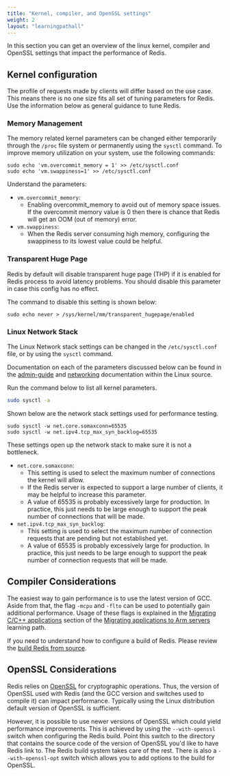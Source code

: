 ```yaml
---
title: "Kernel, compiler, and OpenSSL settings"
weight: 2
layout: "learningpathall"
---
```


In this section you can get an overview of the linux kernel, compiler and OpenSSL settings that impact the performance of Redis.

##  Kernel configuration

The profile of requests made by clients will differ based on the use case. This means there is no one size fits all set of tuning parameters for Redis. Use the information below as general guidance to tune Redis.

### Memory Management

The memory related kernel parameters can be changed either temporarily through the `/proc` file system or permanently using the `sysctl` command.
To improve memory utilization on your system, use the following commands:

```console
sudo echo 'vm.overcommit_memory = 1' >> /etc/sysctl.conf 
sudo echo 'vm.swappiness=1' >> /etc/sysctl.conf 
```
Understand the parameters:

* `vm.overcommit_memory`:
  * Enabling overcommit_memory to avoid out of memory space issues. If the overcommit memory value is 0 then there is chance that Redis will get an OOM (out of memory) error.  
* `vm.swappiness`:
  * When the Redis server consuming high memory, configuring the swappiness to its lowest value could be helpful. 

### Transparent Huge Page

Redis by default will disable transparent huge page (THP) if it is enabled for Redis process to avoid latency problems. You should disable this parameter in case this config has no effect.

The command to disable this setting is shown below:

```console
sudo echo never > /sys/kernel/mm/transparent_hugepage/enabled  
```

### Linux Network Stack

The Linux Network stack settings can be changed in the `/etc/sysctl.conf` file, or by using the `sysctl` command.

Documentation on each of the parameters discussed below can be found in the [admin-guide](https://github.com/torvalds/linux/blob/master/Documentation/admin-guide/sysctl/net.rst) and [networking](https://github.com/torvalds/linux/blob/master/Documentation/networking/ip-sysctl.rst) documentation within the Linux source.

Run the command below to list all kernel parameters.

```bash
sudo sysctl -a
```

Shown below are the network stack settings used for performance testing.

```console
sudo sysctl -w net.core.somaxconn=65535
sudo sysctl -w net.ipv4.tcp_max_syn_backlog=65535

```

These settings open up the network stack to make sure it is not a bottleneck.

* `net.core.somaxconn`:
  * This setting is used to select the maximum number of connections the kernel will allow.
  * If the Redis server is expected to support a large number of clients, it may be helpful to increase this parameter.
  * A value of 65535 is probably excessively large for production. In practice, this just needs to be large enough to support the peak number of connections that will be made.
* `net.ipv4.tcp_max_syn_backlog`:
  * This setting is used to select the maximum number of connection requests that are pending but not established yet.
  * A value of 65535 is probably excessively large for production. In practice, this just needs to be large enough to support the peak number of connection requests that will be made.


##  Compiler Considerations

The easiest way to gain performance is to use the latest version of GCC. Aside from that, the flag `-mcpu` and `-flto` can be used to potentially gain additional performance. Usage of these flags is explained in the [Migrating C/C++ applications](/learning-paths/servers-and-cloud-computing/migration/c-c++) section of the [Migrating applications to Arm servers](/learning-paths/servers-and-cloud-computing/migration/) learning path.

If you need to understand how to configure a build of Redis. Please review the [build Redis from source](https://redis.io/docs/getting-started/installation/install-redis-from-source/).

##  OpenSSL Considerations

Redis relies on [OpenSSL](https://www.openssl.org/) for cryptographic operations. Thus, the version of OpenSSL used with Redis (and the GCC version and switches used to compile it) can impact performance. Typically using the Linux distribution default version of OpenSSL is sufficient.

However, it is possible to use newer versions of OpenSSL which could yield performance improvements. This is achieved by using the `--with-openssl` switch when configuring the Redis build. Point this switch to the directory that contains the source code of the version of OpenSSL you'd like to have Redis link to. The Redis build system takes care of the rest. There is also a `--with-openssl-opt` switch which allows you to add options to the build for OpenSSL.

